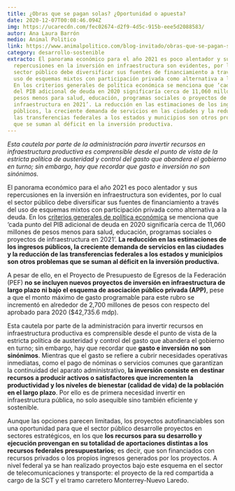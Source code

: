 ```yaml
---
title: ¿Obras que se pagan solas? ¿Oportunidad o apuesta?
date: 2020-12-07T00:08:46.094Z
img: https://ucarecdn.com/fec02674-d2f9-4d5c-915b-eee5d2088583/
autor: Ana Laura Barrón
medio: Animal Politico
link: https://www.animalpolitico.com/blog-invitado/obras-que-se-pagan-solas-oportunidad-o-apuesta/
category: desarrollo-sostenible
extracto: El panorama económico para el año 2021 es poco alentador y sus
  repercusiones en la inversión en infraestructura son evidentes, por lo cual el
  sector público debe diversificar sus fuentes de financiamiento a través del
  uso de esquemas mixtos con participación privada como alternativa a la deuda.
  En los criterios generales de política económica se menciona que ‘cada punto
  del PIB adicional de deuda en 2020 significaría cerca de 11,060 millones de
  pesos menos para salud, educación, programas sociales o proyectos de
  infraestructura en 2021’. La reducción en las estimaciones de los ingresos
  públicos, la creciente demanda de servicios en las ciudades y la reducción de
  las transferencias federales a los estados y municipios son otros problemas
  que se suman al déficit en la inversión productiva.
---
```

*Esta cautela por parte de la administración para invertir recursos en infraestructura productiva es comprensible desde el punto de vista de la estricta política de austeridad y control del gasto que abandera el gobierno en turno; sin embargo, hay que recordar que gasto e inversión no son sinónimos.*

El panorama económico para el año 2021 es poco alentador y sus repercusiones en la inversión en infraestructura son evidentes, por lo cual el sector público debe diversificar sus fuentes de financiamiento a través del uso de esquemas mixtos con participación privada como alternativa a la deuda. En los [criterios generales de política económica](https://www.finanzaspublicas.hacienda.gob.mx/work/models/Finanzas_Publicas/docs/paquete_economico/cgpe/cgpe_2021.pdf) se menciona que ‘cada punto del PIB adicional de deuda en 2020 significaría cerca de 11,060 millones de pesos menos para salud, educación, programas sociales o proyectos de infraestructura en 2021’. **La reducción en las estimaciones de los ingresos públicos, la creciente demanda de servicios en las ciudades y la reducción de las transferencias federales a los estados y municipios son otros problemas que se suman al déficit en la inversión productiva.**

A pesar de ello, en el Proyecto de Presupuesto de Egresos de la Federación (PEF) **no se incluyen nuevos proyectos de inversión en infraestructura de largo plazo ni bajo el esquema de asociación público privada (APP)**, pese a que el monto máximo de gasto programable para este rubro se incrementó en alrededor de 2,700 millones de pesos con respecto del aprobado para 2020 ($42,735.6 mdp).

Esta cautela por parte de la administración para invertir recursos en infraestructura productiva es comprensible desde el punto de vista de la estricta política de austeridad y control del gasto que abandera el gobierno en turno; sin embargo, hay que recordar que **gasto e inversión no son sinónimos**. Mientras que el gasto se refiere a cubrir necesidades operativas inmediatas, como el pago de nóminas o servicios comunes que garantizan la continuidad del aparato administrativo, **la inversión consiste en destinar recursos a producir activos o satisfactores que incrementen la productividad y los niveles de bienestar (calidad de vida) de la población en el largo plazo**. Por ello es de primera necesidad invertir en infraestructura pública, no solo asequible sino también eficiente y sostenible.

Aunque las opciones parecen limitadas, los proyectos autofinanciables son una oportunidad para que el sector público desarrolle proyectos en sectores estratégicos, en los que **los recursos para su desarrollo y ejecución provengan en su totalidad de aportaciones distintas a los recursos federales presupuestarios**; es decir, que son financiados con recursos privados o los propios ingresos generados por los proyectos. A nivel federal ya se han realizado proyectos bajo este esquema en el sector de telecomunicaciones y transporte: el proyecto de la red compartida a cargo de la SCT y el tramo carretero Monterrey-Nuevo Laredo.